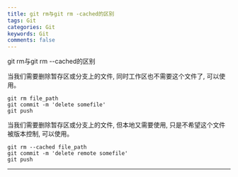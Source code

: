 ```yaml
---
title: git rm与git rm -cached的区别
tags: Git
categories: Git
keywords: Git
comments: false
---
```


git rm与git rm --cached的区别

当我们需要删除暂存区或分支上的文件, 同时工作区也不需要这个文件了, 可以使用。
```
git rm file_path
git commit -m 'delete somefile'
git push
```

当我们需要删除暂存区或分支上的文件, 但本地又需要使用, 只是不希望这个文件被版本控制, 可以使用。
```
git rm --cached file_path
git commit -m 'delete remote somefile'
git push
```


---
